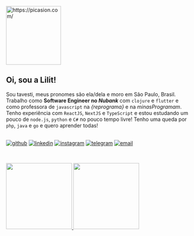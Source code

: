 <img src="https://i.picasion.com/pic91/44bc43d5db1a274ece7ca9e4a57ce15c.gif" width="150" height="160" border="0" alt="https://picasion.com/" />

## Oi, sou a Lilit!

Sou tavesti, meus pronomes são ela/dela e moro em São Paulo, Brasil. Trabalho como <b>Software Engineer no <i>Nubank</i></b> com `clojure` e `flutter` e como professora de `javascript` na <i>{reprograma}</i> e na <i>minasProgramam</i>. Tenho experiência com `ReactJS`, `NextJS` e `TypeScript` e estou estudando um pouco de `node.js`, `python` e `C#` no pouco tempo livre! Tenho uma queda por `php`, `java` e `go` e quero aprender todas!

<br>
<div>
  <a href="https://gist.github.com/lilitbandeira"><img alt="github" src="https://img.shields.io/badge/Follow-100000?style=for-the-badge&logo=github&logoColor=white"/></a>
  <a href="https://www.linkedin.com/in/lilitbandeira"><img alt="linkedin" src="https://img.shields.io/badge/LinkedIn-0077B5?style=for-the-badge&logo=linkedin&logoColor=white"/></a>
  <a href="https://www.instagram.com/lilitbandeira/"><img alt="instagram" src="https://img.shields.io/badge/Instagram-E4405F?style=for-the-badge&logo=instagram&logoColor=white" /></a>
  <a href="https://t.me/lilitbandeira"><img alt="telegram" src="https://img.shields.io/badge/Telegram-2CA5E0?style=for-the-badge&logo=telegram&logoColor=white" /></a>
  <a href="mailto:devlilitbandeira@gmail.com"><img alt="email" src="https://img.shields.io/badge/Gmail-D14836?style=for-the-badge&logo=gmail&logoColor=white"/></a>
</div>

##  
<br>
  
<div>
  <a href="https://github.com/lilitbandeira/">
    <img height=180 src="https://github-readme-stats.vercel.app/api?username=lilitbandeira&show_icons=true&theme=tokyonight&count_private=true&includes_all_commits=true" />
    <img height=180 src="https://github-readme-stats.vercel.app/api/top-langs/?username=lilitbandeira&show_icons=true&hide=html&layout=compact&theme=tokyonight" />
  </a>
</div>
